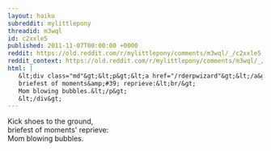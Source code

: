 ```yaml
---
layout: haiku
subreddit: mylittlepony
threadid: m3wql
id: c2xxle5
published: 2011-11-07T00:00:00 +0000
reddit: https://old.reddit.com/r/mylittlepony/comments/m3wql/_/c2xxle5
reddit_context: https://old.reddit.com/r/mylittlepony/comments/m3wql/_/c2xxle5?context=3
html: |
   &lt;div class="md"&gt;&lt;p&gt;&lt;a href="/rderpwizard"&gt;&lt;/a&gt; Kick shoes to the ground,&lt;br/&gt;
   briefest of moments&amp;#39; reprieve:&lt;br/&gt;
   Mom blowing bubbles.&lt;/p&gt;
   &lt;/div&gt;
---
```


[](/rderpwizard) Kick shoes to the ground,  
briefest of moments' reprieve:  
Mom blowing bubbles.